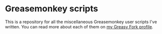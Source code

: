 # Greasemonkey scripts
This is a repository for all the miscellaneous Greasemonkey user scripts I've written. You can read more about each of them on [my Greasy Fork profile](https://greasyfork.org/en/users/95819-hayden-schiff).

